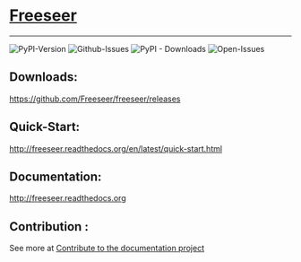 # [Freeseer][freeseer-logo]
---
![PyPI-Version](https://img.shields.io/pypi/v/freeseer.svg?style=for-the-badge)
![Github-Issues](https://img.shields.io/github/issues/freeseer/freeseer.svg?style=for-the-badge)
![PyPI - Downloads](https://img.shields.io/pypi/dm/freeseer.svg?style=for-the-badge)
![Open-Issues](https://img.shields.io/github/issues-pr-raw/freeseer/freeseer.svg?style=for-the-badge)


## Downloads:
https://github.com/Freeseer/freeseer/releases
## Quick-Start:

http://freeseer.readthedocs.org/en/latest/quick-start.html
## Documentation:

http://freeseer.readthedocs.org
## Contribution :

See more at [Contribute to the documentation project](docs/README.md)

[freeseer-logo]: http://i.imgur.com/tqivk.png
[build-status]: https://travis-ci.org/Freeseer/freeseer "Build status"
[build-status-badge]: https://travis-ci.org/Freeseer/freeseer.png?branch=master
[coverage-status]: https://coveralls.io/r/Freeseer/freeseer "Test coverage"
[coverage-status-badge]: https://coveralls.io/repos/Freeseer/freeseer/badge.png
[pypi-version]: https://crate.io/packages/freeseer "Latest version hosted on PyPi"
[pypi-version-badge]: https://img.shields.io/pypi/v/freeseer.svg
[pypi-downloads]: https://crate.io/packages/freeseer "Number of downloads from PyPi"
[pypi-downloads-badge]: https://img.shields.io/pypi/dm/freeseer.svg

